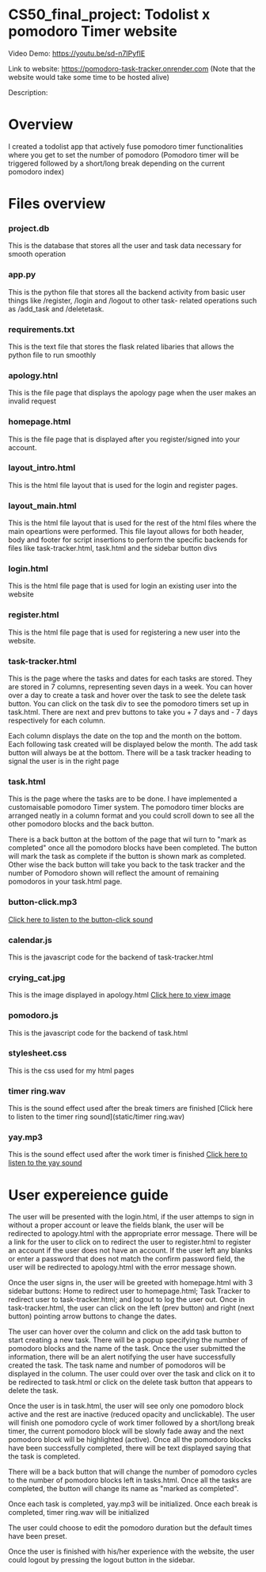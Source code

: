 # CS50_final_project: Todolist x pomodoro Timer website

Video Demo: https://youtu.be/sd-n7IPyfIE

Link to website: https://pomodoro-task-tracker.onrender.com
(Note that the website would take some time to be hosted alive)

Description: 

# Overview
I created a todolist app that actively fuse pomodoro timer functionalities where you get to set the 
number of pomodoro (Pomodoro timer will be triggered followed by a short/long break depending on the current pomodoro index)

# Files overview

### project.db
This is the database that stores all the user and task data necessary for smooth operation

### app.py
This is the python file that stores all the backend activity from basic user things like /register, /login and /logout to other task- related operations such as /add_task and /deletetask. 

### requirements.txt
This is the text file that stores the flask related libaries that allows the python file to run smoothly

### apology.htnl
This is the file page that displays the apology page when the user makes an invalid request

### homepage.html
This is the file page that is displayed after you register/signed into your account.

### layout_intro.html 
This is the html file layout that is used for the login and register pages.

### layout_main.html
This is the html file layout that is used for the rest of the html files where the main opeartions were performed. This file layout allows for both header, body and footer for script insertions to perform the specific backends for files like task-tracker.html, task.html and the sidebar button divs

### login.html
This is the html file page that is used for login an existing user into the website

### register.html
This is the html file page that is used for registering a new user into the website.

### task-tracker.html
This is the page where the tasks and dates for each tasks are stored. They are stored in 7 columns, representing seven days in a week. You can hover over a day to create a task and hover over the task to see the delete task button. You can click on the task div to see the pomodoro timers set up in task.html. There are next and prev buttons to take you + 7 days and - 7 days respectively for each column. 

Each column displays the date on the top and the month on the bottom. Each following task created will be displayed below the month. The add task button will always be at the bottom. There will be a task tracker heading to signal the user is in the right page 

### task.html
This is the page where the tasks are to be done. I have implemented a customaisable pomodoro Timer system. The pomodoro timer blocks are arranged neatly in a column format and you could scroll down to see all the other pomodoro blocks and the back button.

There is a back button at the bottom of the page that wil turn to "mark as completed" once all the pomodoro blocks have been completed. The button will mark the task as complete if the button is shown mark as completed. Other wise the back button will take you back to the task tracker and the number of Pomodoro shown will reflect the amount of remaining pomodoros in your task.html page.

### button-click.mp3
[Click here to listen to the button-click sound](static/button-click.mp3)

### calendar.js
This is the javascript code for the backend of task-tracker.html

### crying_cat.jpg
This is the image displayed in apology.html
[Click here to view image](static/crying_cat.jpg)

### pomodoro.js
This is the javascript code for the backend of task.html

### stylesheet.css
This is the css used for my html pages

### timer ring.wav
This is the sound effect used after the break timers are finished
[Click here to listen to the timer ring sound](static/timer ring.wav)

### yay.mp3
This is the sound effect used after the work timer is finished 
[Click here to listen to the yay sound](static/yay.mp3)

###

# User expereience guide
The user will be presented with the login.html, if the user attemps to sign in without a proper account or leave the fields blank, the user will be redirected to apology.html with the appropriate error message. There will be a link for the user to click on to redirect the user to register.html to register an account if the user does not have an account. If the user left any blanks or enter a password that does not match the confirm password field, the user will be redirected to apology.html with the error message shown. 

Once the user signs in, the user will be greeted with homepage.html with 3 sidebar buttons: Home to redirect user to homepage.html; Task Tracker to redirect user to task-tracker.html; and logout to log the user out. Once in task-tracker.html, the user can click on the left (prev button) and right (next button) pointing arrow buttons to change the dates. 

The user can hover over the column and click on the add task button to start creating a new task. There will be a popup specifying the number of pomodoro blocks and the name of the task. Once the user submitted the information, there will be an alert notifying the user have successfully created the task. The task name and number of pomodoros will be displayed in the column. The user could over over the task and click on it to be redirected to task.html or click on the delete task button that appears to delete the task.

Once the user is in task.html, the user will see only one pomodoro block active and the rest are inactive (reduced opacity and unclickable). The user will finish one pomodoro cycle of work timer followed by a short/long break timer, the current pomodoro block will be slowly fade away and the next pomodoro block will be highlighted (active). Once all the pomodoro blocks have been successfully completed, there will be text displayed saying that the task is completed. 

There will be a back button that will change the number of pomodoro cycles to the number of pomodoro blocks left in tasks.html. Once all the tasks are completed, the button will change its name as "marked as completed".

Once each task is completed, yay.mp3 will be initialized. Once each break is completed, timer ring.wav will be initialized

The user could choose to edit the pomodoro duration but the default times have been preset. 

Once the user is finished with his/her experience with the website, the user could logout by pressing the logout button in the sidebar.

